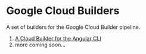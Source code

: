 # Google Cloud Builders

A set of builders for the Google Cloud Builder pipeline.


1. [A Cloud Builder for the Angular CLI](https://github.com/sfeir-open-source/angular-cloud-builders/tree/master/ng)
2. more coming soon...

